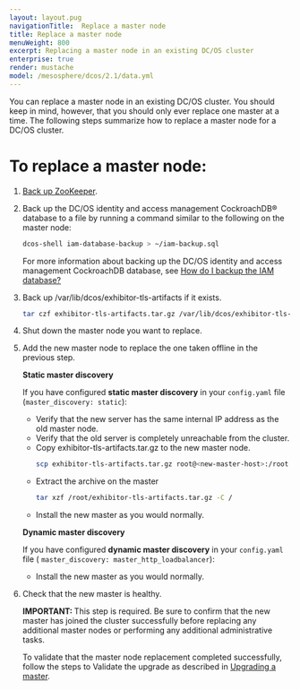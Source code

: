 ```yaml
---
layout: layout.pug
navigationTitle:  Replace a master node
title: Replace a master node
menuWeight: 800
excerpt: Replacing a master node in an existing DC/OS cluster
enterprise: true
render: mustache
model: /mesosphere/dcos/2.1/data.yml
---
```

You can replace a master node in an existing DC/OS cluster. You should keep in mind, however, that you should only ever replace one master at a time. The following steps summarize how to replace a master node for a DC/OS cluster.


# To replace a master node:
1. [Back up ZooKeeper](/mesosphere/dcos/2.1/administering-clusters/backup-and-restore/backup-restore-cli/#zookeeper).

1. Back up the DC/OS identity and access management CockroachDB&reg; database to a file by running a command similar to the following on the master node:

    ```bash
    dcos-shell iam-database-backup > ~/iam-backup.sql
    ```

    For more information about backing up the DC/OS identity and access management CockroachDB database, see [How do I backup the IAM database?](/mesosphere/dcos/2.1/installing/installation-faq/#iam-backup)

1. Back up /var/lib/dcos/exhibitor-tls-artifacts if it exists.

    ```bash
    tar czf exhibitor-tls-artifacts.tar.gz /var/lib/dcos/exhibitor-tls-artifacts
    ```
1. Shut down the master node you want to replace.

1. Add the new master node to replace the one taken offline in the previous step.

    **Static master discovery**

    If you have configured **static master discovery** in your `config.yaml` file (`master_discovery: static`):
    - Verify that the new server has the same internal IP address as the old master node.
    - Verify that the old server is completely unreachable from the cluster.
    - Copy exhibitor-tls-artifacts.tar.gz to the new master node.
        ```bash
        scp exhibitor-tls-artifacts.tar.gz root@<new-master-host>:/root
        ```
    - Extract the archive on the master
        ```bash
        tar xzf /root/exhibitor-tls-artifacts.tar.gz -C /
        ```
    - Install the new master as you would normally.
    
    **Dynamic master discovery**

    If you have configured **dynamic master discovery** in your `config.yaml` file ( `master_discovery: master_http_loadbalancer`):
    - Install the new master as you would normally.

1. Check that the new master is healthy.

    <p class="message--important"><strong>IMPORTANT: </strong>This step is required. Be sure to confirm that the new master has joined the cluster successfully before replacing any additional master nodes or performing any additional administrative tasks.</p>
    
    To validate that the master node replacement completed successfully, follow the steps to Validate the upgrade as described in [Upgrading a master](/mesosphere/dcos/2.1/installing/production/upgrading/#dcos-masters).
